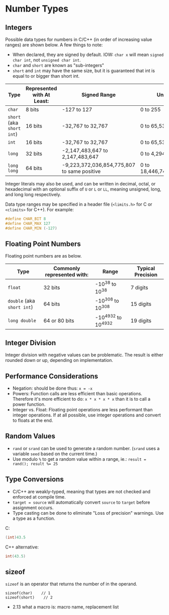 # Number Types

## Integers

Possible data types for numbers in C/C++ (in order of increasing value ranges) are shown below. A few things to note:

- When declared, they are signed by default. IOW: `char x` will mean `signed char int`, not `unsigned char int`.
- `char` and `short` are known as "sub-integers"
- `short` and `int` may have the same size, but it is guaranteed that int is equal to or bigger than short int.

| Type                      | Represented with At Least: | Signed Range                                | Unsigned Range                  |
| ------------------------- | -------------------------- | ------------------------------------------- | ------------------------------- |
| `char`                    | 8 bits                     | -127 to 127                                 | 0 to 255                        |
| `short` (aka `short int`) | 16 bits                    | -32,767 to 32,767                           | 0 to 65,535                     |
| `int`                     | 16 bits                    | -32,767 to 32,767                           | 0 to 65,535                     |
| `long`                    | 32 bits                    | -2,147,483,647 to 2,147,483,647             | 0 to 4,294,967,295              |
| `long long`               | 64 bits                    | -9,223,372,036,854,775,807 to same positive | 0 to 18,446,744,073,709,551,615 |

Integer literals may also be used, and can be written in decimal, octal, or hexadecimal with an optional suffix of `U` or `L` or `LL`, meaning unsigned, long, and long long respectively.

Data type ranges may be specified in a header file (`<limits.h>` for C or `<climits>` for C++). For example:

```C++
#define CHAR_BIT 8
#define CHAR_MAX 127
#define CHAR_MIN (-127)
```

## Floating Point Numbers

Floating point numbers are as below.

| Type                       | Commonly represented with: | Range                                   | Typical Precision |
| -------------------------- | -------------------------- | --------------------------------------- | ----------------- |
| `float`                    | 32 bits                    | -10<sup>38</sup> to 10<sup>38</sup>     | 7 digits          |
| `double` (aka `short int`) | 64 bits                    | -10<sup>308</sup> to 10<sup>308</sup>   | 15 digits         |
| `long double`              | 64 or 80 bits              | -10<sup>4932</sup> to 10<sup>4932</sup> | 19 digits         |

## Integer Division

Integer division with negative values can be problematic. The result is either rounded down or up, depending on implementation.

## Performance Considerations

- Negation: should be done thus: `x = -x`
- Powers: Function calls are less efficient than basic operations. Therefore it's more efficient to do: `x * x * x * x` than it is to call a power function.
- Integer vs. Float: Floating point operations are less performant than integer operations. If at all possible, use integer operations and convert to floats at the end.

## Random Values

- `rand` or `srand` can be used to generate a random number. (`srand` uses a variable `seed` based on the current time.)
- Use modulo `%` to get a random value within a range, ie.: `result = rand(); result %= 25`

## Type Conversions

- C/C++ are weakly-typed, meaning that types are not checked and enforced at compile time.
- `target = source` will automatically convert `source` to `target` before assignment occurs.
- Type casting can be done to eliminate "Loss of precision" warnings. Use a type as a function.

C:

```C
(int)43.5
```

C++ alternative:

```C++
int(43.5)
```

## sizeof

`sizeof` is an operator that returns the number of in the operand.

```
sizeof(char)    // 1
sizeof(short)    // 2
```

- 2.13 what a macro is: macro name, replacement list
